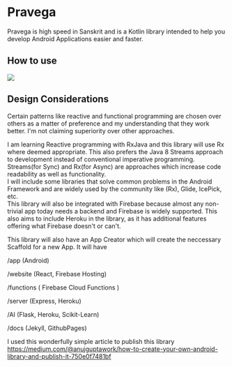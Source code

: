# Pravega
Pravega is high speed in Sanskrit and is a Kotlin library intended to help you develop Android Applications easier and faster. 

## How to use
[![](https://jitpack.io/v/Nixlord/Pravega.svg)](https://jitpack.io/#Nixlord/Pravega)
<br/>

## Design Considerations
Certain patterns like reactive and functional programming are chosen over others as a matter of preference and my understanding that they work better. I'm not claiming superiority over other approaches.
<br/>

I am learning Reactive programming with RxJava and this library will use Rx where deemed appropriate. This also prefers the Java 8 Streams approach to development instead of conventional imperative programming. Streams(for Sync) and Rx(for Async) are approaches which increase code readability as well as functionality.
<br/>
I will include some libraries that solve common problems in the Android Framework and are widely used by the community like (Rx), Glide, IcePick, etc.
<br/>
This library will also be integrated with Firebase because almost any non-trivial app today needs a backend and Firebase is widely supported. This also aims to include Heroku in the library, as it has additional features offering what Firebase doesn't or can't.
<br/>

This library will also have an App Creator which will create the neccessary Scaffold for a new App. It will have 
 <br/>
 
 /app (Android) 
 <br/>
 
 /website (React, Firebase Hosting) 
 <br/>
 
 /functions ( Firebase Cloud Functions )
 <br/>
 
 /server (Express, Heroku)
 <br/>
 
 /AI (Flask, Heroku, Scikit-Learn) 
 <br/>
 
 /docs (Jekyll, GithubPages) 
 <br/>

I used this wonderfully simple article to publish this library
<br/>
https://medium.com/@anujguptawork/how-to-create-your-own-android-library-and-publish-it-750e0f7481bf
